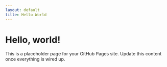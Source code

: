 ```yaml
---
layout: default
title: Hello World
---
```


# Hello, world!

This is a placeholder page for your GitHub Pages site. Update this content once everything is wired up.
